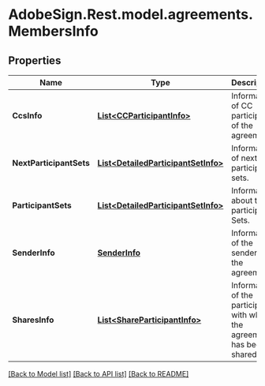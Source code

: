 # AdobeSign.Rest.model.agreements.MembersInfo
## Properties

Name | Type | Description | Notes
------------ | ------------- | ------------- | -------------
**CcsInfo** | [**List&lt;CCParticipantInfo&gt;**](CCParticipantInfo.md) | Information of CC participants of the agreement. | [optional] 
**NextParticipantSets** | [**List&lt;DetailedParticipantSetInfo&gt;**](DetailedParticipantSetInfo.md) | Information of next participant sets. | [optional] 
**ParticipantSets** | [**List&lt;DetailedParticipantSetInfo&gt;**](DetailedParticipantSetInfo.md) | Information about the participant Sets. | [optional] 
**SenderInfo** | [**SenderInfo**](SenderInfo.md) | Information of the sender of the agreement. | [optional] 
**SharesInfo** | [**List&lt;ShareParticipantInfo&gt;**](ShareParticipantInfo.md) | Information of the participants with whom the agreement has been shared. | [optional] 

[[Back to Model list]](../README.md#documentation-for-models) [[Back to API list]](../README.md#documentation-for-api-endpoints) [[Back to README]](../README.md)

